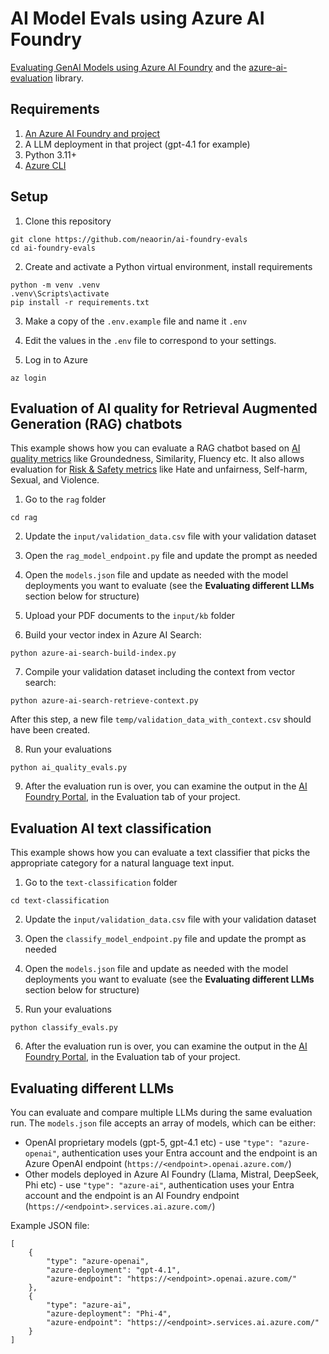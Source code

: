 # AI Model Evals using Azure AI Foundry

[Evaluating GenAI Models using Azure AI Foundry](https://learn.microsoft.com/en-us/azure/ai-foundry/how-to/evaluate-generative-ai-app) and the [azure-ai-evaluation](https://pypi.org/project/azure-ai-evaluation/) library.

## Requirements

1. [An Azure AI Foundry and project](https://learn.microsoft.com/en-us/azure/ai-foundry/how-to/create-projects?tabs=ai-foundry)
2. A LLM deployment in that project (gpt-4.1 for example)
3. Python 3.11+
4. [Azure CLI](https://learn.microsoft.com/en-us/cli/azure/get-started-with-azure-cli?view=azure-cli-latest)

## Setup

1. Clone this repository

```
git clone https://github.com/neaorin/ai-foundry-evals
cd ai-foundry-evals
```

2. Create and activate a Python virtual environment, install requirements
```
python -m venv .venv
.venv\Scripts\activate
pip install -r requirements.txt
```

3. Make a copy of the `.env.example` file and name it `.env`

4. Edit the values in the `.env` file to correspond to your settings.

5. Log in to Azure

```
az login
```

## Evaluation of AI quality for Retrieval Augmented Generation (RAG) chatbots

This example shows how you can evaluate a RAG chatbot based on [AI quality metrics](https://learn.microsoft.com/en-us/azure/ai-foundry/concepts/evaluation-evaluators/rag-evaluators) like Groundedness, Similarity, Fluency etc. It also allows evaluation for [Risk & Safety metrics](https://learn.microsoft.com/en-us/azure/ai-foundry/concepts/evaluation-evaluators/risk-safety-evaluators) like Hate and unfairness, Self-harm, Sexual, and Violence.

1. Go to the `rag` folder

```
cd rag
```

2. Update the `input/validation_data.csv` file with your validation dataset

3. Open the `rag_model_endpoint.py` file and update the prompt as needed

4. Open the `models.json` file and update as needed with the model deployments you want to evaluate (see the **Evaluating different LLMs** section below for structure)

5. Upload your PDF documents to the `input/kb` folder

6. Build your vector index in Azure AI Search: 

```
python azure-ai-search-build-index.py
```

7. Compile your validation dataset including the context from vector search:

```
python azure-ai-search-retrieve-context.py
```

After this step, a new file `temp/validation_data_with_context.csv` should have been created.

8. Run your evaluations

```
python ai_quality_evals.py
```

9. After the evaluation run is over, you can examine the output in the [AI Foundry Portal](https://ai.azure.com/), in the Evaluation tab of your project.

## Evaluation AI text classification

This example shows how you can evaluate a text classifier that picks the appropriate category for a natural language text input.

1. Go to the `text-classification` folder

```
cd text-classification
```

2. Update the `input/validation_data.csv` file with your validation dataset

3. Open the `classify_model_endpoint.py` file and update the prompt as needed

4. Open the `models.json` file and update as needed with the model deployments you want to evaluate (see the **Evaluating different LLMs** section below for structure)

5. Run your evaluations

```
python classify_evals.py
```

6. After the evaluation run is over, you can examine the output in the [AI Foundry Portal](https://ai.azure.com/), in the Evaluation tab of your project.


## Evaluating different LLMs 

You can evaluate and compare multiple LLMs during the same evaluation run. The `models.json` file accepts an array of models, which can be either:

- OpenAI proprietary models (gpt-5, gpt-4.1 etc) - use `"type": "azure-openai"`, authentication uses your Entra account and the endpoint is an Azure OpenAI endpoint (`https://<endpoint>.openai.azure.com/`)
- Other models deployed in Azure AI Foundry (Llama, Mistral, DeepSeek, Phi etc) - use `"type": "azure-ai"`, authentication uses your Entra account and the endpoint is an AI Foundry endpoint (`https://<endpoint>.services.ai.azure.com/`)

Example JSON file:

```
[
    {
        "type": "azure-openai",
        "azure-deployment": "gpt-4.1",
        "azure-endpoint": "https://<endpoint>.openai.azure.com/"
    },
    {
        "type": "azure-ai",
        "azure-deployment": "Phi-4",
        "azure-endpoint": "https://<endpoint>.services.ai.azure.com/"
    }
]
```



